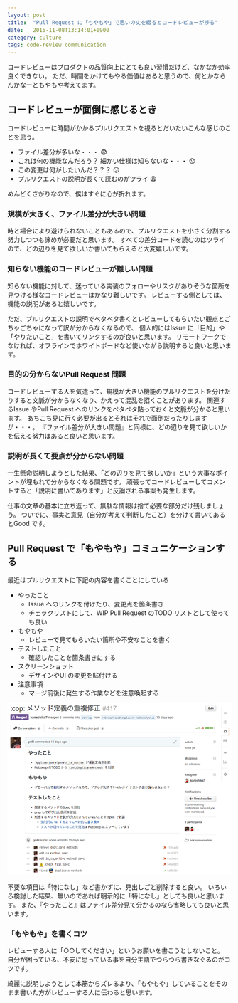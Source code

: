 ```yaml
---
layout: post
title:  "Pull Request に「もやもや」で思いの丈を綴るとコードレビューが捗る"
date:   2015-11-08T13:14:01+0900
category: culture
tags: code-review communication
---
```


コードレビューはプロダクトの品質向上にとても良い習慣だけど、なかなか効率良くできない。
ただ、時間をかけてもやる価値はあると思うので、何とかならんかなーともやもや考えてます。

## コードレビューが面倒に感じるとき

コードレビューに時間がかかるプルリクエストを視るとだいたいこんな感じのことを思う。

- ファイル差分が多いな・・・ :fearful:
- これは何の機能なんだろう？ 細かい仕様は知らないな・・・ :worried:
- この変更は何がしたいんだ？？？ :confused:
- プルリクエストの説明が長くて読むのがツライ :tired_face:

めんどくさがりなので、僕はすぐに心が折れます。

### 規模が大きく、ファイル差分が大きい問題

時と場合により避けられないこともあるので、プルリクエストを小さく分割する努力しつつも諦めが必要だと思います。
すべての差分コードを読むのはツライので、どの辺りを見て欲しいか書いてもらえると大変嬉しいです。

### 知らない機能のコードレビューが難しい問題

知らない機能に対して、迷っている実装のフォローやリスクがありそうな箇所を見つける様なコードレビューはかなり難しいです。
レビューする側としては、機能の説明があると嬉しいです。

ただ、プルリクエストの説明でベタベタ書くとレビューしてもらいたい観点とごちゃごちゃになって訳が分からなくなるので、
個人的にはIssue に「目的」や「やりたいこと」を書いてリンクするのが良いと思います。
リモートワークでなければ、オフラインでホワイトボードなど使いながら説明すると良いと思います。

### 目的の分からないPull Request 問題

コードレビューする人を気遣って、規模が大きい機能のプルリクエストを分けたりすると文脈が分からなくなり、かえって混乱を招くことがあります。
関連するIssue やPull Request へのリンクをペタペタ貼っておくと文脈が分かると思います。
あちこち見に行く必要が出るとそれはそれで面倒だったりしますが・・・。
『ファイル差分が大きい問題』と同様に、どの辺りを見て欲しいかを伝える努力はあると良いと思います。

### 説明が長くて要点が分からない問題

一生懸命説明しようとした結果、「どの辺りを見て欲しいか」という大事なポイントが埋もれて分からなくなる問題です。
頑張ってコードレビューしてコメントすると「説明に書いてあります」と反論される事案も発生します。

仕事の文章の基本に立ち返って、無駄な情報は捨て必要な部分だけ残しましょう。
ついでに、事実と意見（自分が考えて判断したこと）を分けて書いてあるとGood です。

## Pull Request で「もやもや」コミュニケーションする

最近はプルリクエストに下記の内容を書くことにしている

- やったこと
    - Issue へのリンクを付けたり、変更点を箇条書き
    - チェックリストにして、WIP Pull Request のTODO リストとして使っても良い
- もやもや
    - レビューで見てもらいたい箇所や不安なことを書く
- テストしたこと
    - 確認したことを箇条書きにする
- スクリーンショット
    - デザインやUI の変更を貼付ける
- 注意事項
    - マージ前後に発生する作業などを注意喚起する

![GitHub Pull Request](/img/posts/2015/2015-11-08-pr-format.png)

不要な項目は「特になし」など書かずに、見出しごと削除すると良い。
いろいろ検討した結果、無いのであれば明示的に「特になし」としても良いと思います。
また、『やったこと』はファイル差分見て分かるのなら省略しても良いと思います。

### 「もやもや」を書くコツ

レビューする人に「○○してください」というお願いを書こうとしないこと。
自分が困っている、不安に思っている事を自分主語でつらつら書きなぐるのがコツです。

綺麗に説明しようとして本筋からズレるより、「もやもや」していることをそのまま書いた方がレビューする人に伝わると思います。
